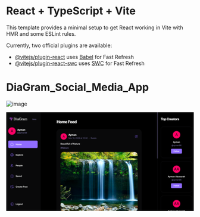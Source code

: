 # React + TypeScript + Vite

This template provides a minimal setup to get React working in Vite with HMR and some ESLint rules.

Currently, two official plugins are available:

- [@vitejs/plugin-react](https://github.com/vitejs/vite-plugin-react/blob/main/packages/plugin-react/README.md) uses [Babel](https://babeljs.io/) for Fast Refresh
- [@vitejs/plugin-react-swc](https://github.com/vitejs/vite-plugin-react-swc) uses [SWC](https://swc.rs/) for Fast Refresh

# DiaGram_Social_Media_App

![image](https://github.com/AymanAbusura/DiaGram_Social_Media_App/assets/113180347/56cbdbc3-a6bc-41a7-bbdb-a2fcf77ad394)

![Alt text](image-1.png)